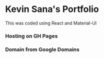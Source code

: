 # Kevin Sana's Portfolio

This was coded using React and Material-UI

### Hosting on GH Pages

### Domain from Google Domains

